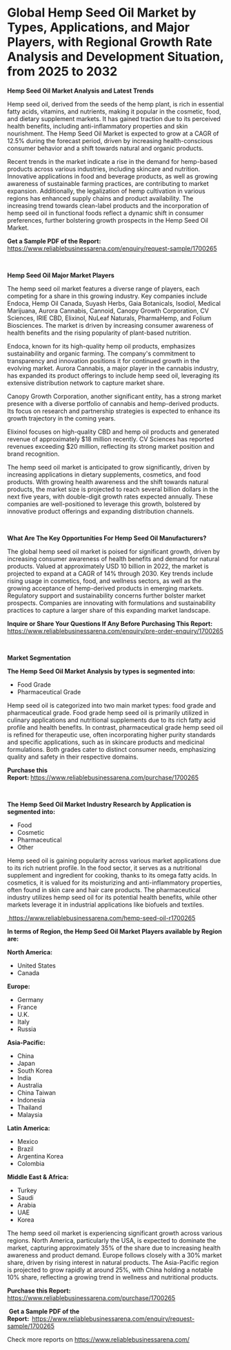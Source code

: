 <p><h1>Global Hemp Seed Oil Market by Types, Applications, and Major Players, with Regional Growth Rate Analysis and Development Situation, from 2025 to 2032</h1></p><p><strong>Hemp Seed Oil Market Analysis and Latest Trends</strong></p>
<p><p>Hemp seed oil, derived from the seeds of the hemp plant, is rich in essential fatty acids, vitamins, and nutrients, making it popular in the cosmetic, food, and dietary supplement markets. It has gained traction due to its perceived health benefits, including anti-inflammatory properties and skin nourishment. The Hemp Seed Oil Market is expected to grow at a CAGR of 12.5% during the forecast period, driven by increasing health-conscious consumer behavior and a shift towards natural and organic products. </p><p>Recent trends in the market indicate a rise in the demand for hemp-based products across various industries, including skincare and nutrition. Innovative applications in food and beverage products, as well as growing awareness of sustainable farming practices, are contributing to market expansion. Additionally, the legalization of hemp cultivation in various regions has enhanced supply chains and product availability. The increasing trend towards clean-label products and the incorporation of hemp seed oil in functional foods reflect a dynamic shift in consumer preferences, further bolstering growth prospects in the Hemp Seed Oil Market.</p></p>
<p><strong>Get a Sample PDF of the Report:&nbsp;</strong> <a href="https://www.reliablebusinessarena.com/enquiry/request-sample/1700265?utm_campaign=1943&utm_medium=2&utm_source=Github&utm_content=ia&utm_term=09012025&utm_id=hemp-seed-oil">https://www.reliablebusinessarena.com/enquiry/request-sample/1700265</a></p>
<p>&nbsp;</p>
<p><strong>Hemp Seed Oil Major Market Players</strong></p>
<p><p>The hemp seed oil market features a diverse range of players, each competing for a share in this growing industry. Key companies include Endoca, Hemp Oil Canada, Suyash Herbs, Gaia Botanicals, Isodiol, Medical Marijuana, Aurora Cannabis, Cannoid, Canopy Growth Corporation, CV Sciences, IRIE CBD, Elixinol, NuLeaf Naturals, PharmaHemp, and Folium Biosciences. The market is driven by increasing consumer awareness of health benefits and the rising popularity of plant-based nutrition.</p><p>Endoca, known for its high-quality hemp oil products, emphasizes sustainability and organic farming. The company's commitment to transparency and innovation positions it for continued growth in the evolving market. Aurora Cannabis, a major player in the cannabis industry, has expanded its product offerings to include hemp seed oil, leveraging its extensive distribution network to capture market share.</p><p>Canopy Growth Corporation, another significant entity, has a strong market presence with a diverse portfolio of cannabis and hemp-derived products. Its focus on research and partnership strategies is expected to enhance its growth trajectory in the coming years. </p><p>Elixinol focuses on high-quality CBD and hemp oil products and generated revenue of approximately $18 million recently. CV Sciences has reported revenues exceeding $20 million, reflecting its strong market position and brand recognition.</p><p>The hemp seed oil market is anticipated to grow significantly, driven by increasing applications in dietary supplements, cosmetics, and food products. With growing health awareness and the shift towards natural products, the market size is projected to reach several billion dollars in the next five years, with double-digit growth rates expected annually. These companies are well-positioned to leverage this growth, bolstered by innovative product offerings and expanding distribution channels.</p></p>
<p>&nbsp;</p>
<p><strong>What Are The Key Opportunities For Hemp Seed Oil Manufacturers?</strong></p>
<p><p>The global hemp seed oil market is poised for significant growth, driven by increasing consumer awareness of health benefits and demand for natural products. Valued at approximately USD 10 billion in 2022, the market is projected to expand at a CAGR of 14% through 2030. Key trends include rising usage in cosmetics, food, and wellness sectors, as well as the growing acceptance of hemp-derived products in emerging markets. Regulatory support and sustainability concerns further bolster market prospects. Companies are innovating with formulations and sustainability practices to capture a larger share of this expanding market landscape.</p></p>
<p><strong>Inquire or Share Your Questions If Any Before Purchasing This Report:</strong> <a href="https://www.reliablebusinessarena.com/enquiry/pre-order-enquiry/1700265?utm_campaign=1943&utm_medium=2&utm_source=Github&utm_content=ia&utm_term=09012025&utm_id=hemp-seed-oil">https://www.reliablebusinessarena.com/enquiry/pre-order-enquiry/1700265</a></p>
<p>&nbsp;</p>
<p><strong>Market Segmentation</strong></p>
<p><strong>The Hemp Seed Oil Market Analysis by types is segmented into:</strong></p>
<p><ul><li>Food Grade</li><li>Pharmaceutical Grade</li></ul></p>
<p><p>Hemp seed oil is categorized into two main market types: food grade and pharmaceutical grade. Food grade hemp seed oil is primarily utilized in culinary applications and nutritional supplements due to its rich fatty acid profile and health benefits. In contrast, pharmaceutical grade hemp seed oil is refined for therapeutic use, often incorporating higher purity standards and specific applications, such as in skincare products and medicinal formulations. Both grades cater to distinct consumer needs, emphasizing quality and safety in their respective domains.</p></p>
<p><strong>Purchase this Report:&nbsp;</strong><a href="https://www.reliablebusinessarena.com/purchase/1700265?utm_campaign=1943&utm_medium=2&utm_source=Github&utm_content=ia&utm_term=09012025&utm_id=hemp-seed-oil">https://www.reliablebusinessarena.com/purchase/1700265</a></p>
<p>&nbsp;</p>
<p><strong>The Hemp Seed Oil Market Industry Research by Application is segmented into:</strong></p>
<p><ul><li>Food</li><li>Cosmetic</li><li>Pharmaceutical</li><li>Other</li></ul></p>
<p><p>Hemp seed oil is gaining popularity across various market applications due to its rich nutrient profile. In the food sector, it serves as a nutritional supplement and ingredient for cooking, thanks to its omega fatty acids. In cosmetics, it is valued for its moisturizing and anti-inflammatory properties, often found in skin care and hair care products. The pharmaceutical industry utilizes hemp seed oil for its potential health benefits, while other markets leverage it in industrial applications like biofuels and textiles.</p></p>
<p><a href="https://www.reliablebusinessarena.com/hemp-seed-oil-r1700265?utm_campaign=1943&utm_medium=2&utm_source=Github&utm_content=ia&utm_term=09012025&utm_id=hemp-seed-oil">&nbsp;https://www.reliablebusinessarena.com/hemp-seed-oil-r1700265</a></p>
<p><strong>In terms of Region, the Hemp Seed Oil Market Players available by Region are:</strong></p>
<p>
    <p> <strong> North America: </strong>
        <ul>
            <li>United States</li>
            <li>Canada</li>
        </ul>
        </p> 
    <p> <strong> Europe: </strong>
        <ul>
            <li>Germany</li>
            <li>France</li>
            <li>U.K.</li>
            <li>Italy</li>
            <li>Russia</li>
        </ul>
        </p> 
    <p> <strong> Asia-Pacific: </strong>
        <ul>
            <li>China</li>
            <li>Japan</li>
            <li>South Korea</li>
            <li>India</li>
            <li>Australia</li>
            <li>China Taiwan</li>
            <li>Indonesia</li>
            <li>Thailand</li>
            <li>Malaysia</li>
        </ul>
        </p> 
    <p> <strong> Latin America: </strong>
        <ul>
            <li>Mexico</li>
            <li>Brazil</li>
            <li>Argentina Korea</li>
            <li>Colombia</li>
        </ul>
        </p> 
    <p> <strong> Middle East & Africa: </strong>
        <ul>
            <li>Turkey</li>
            <li>Saudi</li>
            <li>Arabia</li>
            <li>UAE</li>
            <li>Korea</li>
        </ul>
    </p>
    </p>
<p><p>The hemp seed oil market is experiencing significant growth across various regions. North America, particularly the USA, is expected to dominate the market, capturing approximately 35% of the share due to increasing health awareness and product demand. Europe follows closely with a 30% market share, driven by rising interest in natural products. The Asia-Pacific region is projected to grow rapidly at around 25%, with China holding a notable 10% share, reflecting a growing trend in wellness and nutritional products.</p></p>
<p><strong>Purchase this Report: </strong><a href="https://www.reliablebusinessarena.com/purchase/1700265?utm_campaign=1943&utm_medium=2&utm_source=Github&utm_content=ia&utm_term=09012025&utm_id=hemp-seed-oil">https://www.reliablebusinessarena.com/purchase/1700265</a></p>
<p>&nbsp;<strong>Get a Sample PDF of the Report:&nbsp;&nbsp;</strong><a href="https://www.reliablebusinessarena.com/enquiry/request-sample/1700265?utm_campaign=1943&utm_medium=2&utm_source=Github&utm_content=ia&utm_term=09012025&utm_id=hemp-seed-oil">https://www.reliablebusinessarena.com/enquiry/request-sample/1700265</a></p>
<p><strong></strong></p>
<p>Check more reports on <a href="https://www.reliablebusinessarena.com/?utm_campaign=1943&utm_medium=2&utm_source=Github&utm_content=ia&utm_term=09012025&utm_id=hemp-seed-oil">https://www.reliablebusinessarena.com/</a></p>